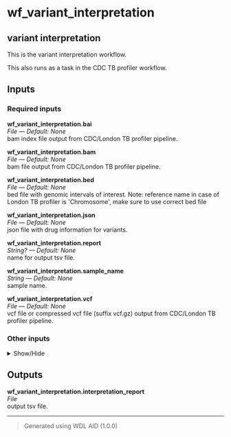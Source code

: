 # wf_variant_interpretation
## variant interpretation 
 This is the variant interpretation workflow.

 This also runs as a task in the CDC TB profiler workflow.

## Inputs

### Required inputs
<p name="wf_variant_interpretation.bai">
        <b>wf_variant_interpretation.bai</b><br />
        <i>File &mdash; Default: None</i><br />
        bam index file output from CDC/London TB profiler pipeline.
</p>
<p name="wf_variant_interpretation.bam">
        <b>wf_variant_interpretation.bam</b><br />
        <i>File &mdash; Default: None</i><br />
        bam file output from CDC/London TB profiler pipeline.
</p>
<p name="wf_variant_interpretation.bed">
        <b>wf_variant_interpretation.bed</b><br />
        <i>File &mdash; Default: None</i><br />
        bed file with genomic intervals of interest. Note: reference name in case of London TB profiler is 'Chromosome', make sure to use correct bed file
</p>
<p name="wf_variant_interpretation.json">
        <b>wf_variant_interpretation.json</b><br />
        <i>File &mdash; Default: None</i><br />
        json file with drug information for variants.
</p>
<p name="wf_variant_interpretation.report">
        <b>wf_variant_interpretation.report</b><br />
        <i>String? &mdash; Default: None</i><br />
        name for output tsv file.
</p>
<p name="wf_variant_interpretation.sample_name">
        <b>wf_variant_interpretation.sample_name</b><br />
        <i>String &mdash; Default: None</i><br />
        sample name.
</p>
<p name="wf_variant_interpretation.vcf">
        <b>wf_variant_interpretation.vcf</b><br />
        <i>File &mdash; Default: None</i><br />
        vcf file or compressed vcf file (suffix vcf.gz) output from CDC/London TB profiler pipeline.
</p>

### Other inputs
<details>
<summary> Show/Hide </summary>
<p name="wf_variant_interpretation.task_variant_interpretation.all_genes">
        <b>wf_variant_interpretation.task_variant_interpretation.all_genes</b><br />
        <i>Boolean &mdash; Default: false</i><br />
        ???
</p>
<p name="wf_variant_interpretation.task_variant_interpretation.docker">
        <b>wf_variant_interpretation.task_variant_interpretation.docker</b><br />
        <i>String &mdash; Default: "dbest/variant_interpretation:v1.0.1"</i><br />
        ???
</p>
<p name="wf_variant_interpretation.task_variant_interpretation.minimum_coverage">
        <b>wf_variant_interpretation.task_variant_interpretation.minimum_coverage</b><br />
        <i>Int &mdash; Default: 10</i><br />
        ???
</p>
<p name="wf_variant_interpretation.task_variant_interpretation.minimum_total_depth">
        <b>wf_variant_interpretation.task_variant_interpretation.minimum_total_depth</b><br />
        <i>Int &mdash; Default: 0</i><br />
        ???
</p>
<p name="wf_variant_interpretation.task_variant_interpretation.minimum_variant_depth">
        <b>wf_variant_interpretation.task_variant_interpretation.minimum_variant_depth</b><br />
        <i>Int &mdash; Default: 0</i><br />
        ???
</p>
</details>

## Outputs
<p name="wf_variant_interpretation.interpretation_report">
        <b>wf_variant_interpretation.interpretation_report</b><br />
        <i>File</i><br />
        output tsv file.
</p>

<hr />

> Generated using WDL AID (1.0.0)
